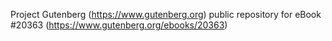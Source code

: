 Project Gutenberg (https://www.gutenberg.org) public repository for eBook #20363 (https://www.gutenberg.org/ebooks/20363)
